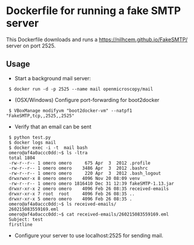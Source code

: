 # Dockerfile for running a fake SMTP server

This Dockerfile downloads and runs a
https://nilhcem.github.io/FakeSMTP/ server on port 2525.

## Usage

 * Start a background mail server:
```
 $ docker run -d -p 2525 --name mail openmicroscopy/mail
```

 * (OSX/Windows) Configure port-forwarding for boot2docker
```
 $ VBoxManage modifyvm "boot2docker-vm" --natpf1 "FakeSMTP,tcp,,2525,,2525"
```

 * Verify that an email can be sent
```
 $ python test.py
 $ docker logs mail
 $ docker exec -i -t  mail bash
 omero@af4a0accc0dd:~$ ls -ltra
 total 1804
 -rw-r--r-- 1 omero omero     675 Apr  3  2012 .profile
 -rw-r--r-- 1 omero omero    3486 Apr  3  2012 .bashrc
 -rw-r--r-- 1 omero omero     220 Apr  3  2012 .bash_logout
 drwxrwxr-x 8 omero omero    4096 Nov 20 08:09 venv
 -rw-r--r-- 1 omero omero 1816410 Dec 31 12:39 fakeSMTP-1.13.jar
 drwxr-xr-x 2 omero omero    4096 Feb 26 08:35 received-emails
 drwxr-xr-x 7 root  root     4096 Feb 26 08:35 ..
 drwxr-xr-x 5 omero omero    4096 Feb 26 08:35 .
 omero@af4a0accc0dd:~$ ls received-emails/
 260215083559169.eml
 omero@af4a0accc0dd:~$ cat received-emails/260215083559169.eml
 Subject: test
 firstline
 ```

  * Configure your server to use localhost:2525 for sending mail.
